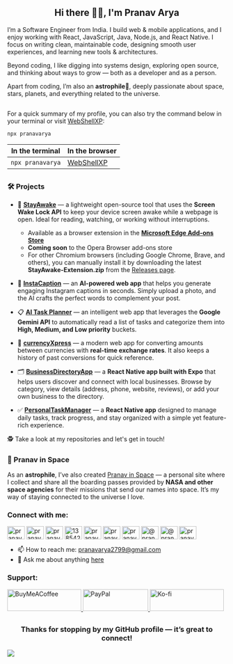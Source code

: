 <h2 align="center">Hi there 🙋🏻, I'm Pranav Arya</h2>

I’m a Software Engineer from India. I build web & mobile applications, and I enjoy working with React, JavaScript, Java, Node.js, and React Native. I focus on writing clean, maintainable code, designing smooth user experiences, and learning new tools & architectures.

Beyond coding, I like digging into systems design, exploring open source, and thinking about ways to grow — both as a developer and as a person.

Apart from coding, I’m also an **astrophile**🌌, deeply passionate about space, stars, planets, and everything related to the universe.

##

For a quick summary of my profile, you can also try the command below in your terminal or visit [WebShellXP](https://webshellxp.vercel.app/): 
```bash
npx pranavarya
```
| In the terminal       | In the browser                                        |
|-----------------------|-------------------------------------------------------|
| `npx pranavarya`      | [WebShellXP](https://webshellxp.vercel.app/)         |
##

### 🛠 Projects

- 👻 **[StayAwake](https://stayawake.pages.dev)** — a lightweight open-source tool that uses the **Screen Wake Lock API** to keep your device screen awake while a webpage is open. Ideal for reading, watching, or working without interruptions.  
  - Available as a browser extension in the **[Microsoft Edge Add-ons Store](https://microsoftedge.microsoft.com/addons/detail/stay-awake-keep-your-sc/iomlcmincmcifkljkdbjlcfadjhafffc)**  
  - **Coming soon** to the Opera Browser add-ons store  
  - For other Chromium browsers (including Google Chrome, Brave, and others), you can manually install it by downloading the latest **StayAwake-Extension.zip** from the [Releases page](https://github.com/PranavArya37/StayAwake/releases).  

- 📸 **[InstaCaption](https://github.com/PranavArya37/InstaCaption)** — an **AI-powered web app** that helps you generate engaging Instagram captions in seconds. Simply upload a photo, and the AI crafts the perfect words to complement your post.

- 📋 **[AI Task Planner](https://github.com/PranavArya37/AI-Task-Planner)** — an intelligent web app that leverages the **Google Gemini API** to automatically read a list of tasks and categorize them into **High, Medium, and Low priority** buckets.

- 💱 **[currencyXpress](https://github.com/PranavArya37/currencyXpress)** — a modern web app for converting amounts between currencies with **real-time exchange rates**. It also keeps a history of past conversions for quick reference.

- 🗂 **[BusinessDirectoryApp](https://github.com/PranavArya37/Business-Directory-App)** — a **React Native app built with Expo** that helps users discover and connect with local businesses. Browse by category, view details (address, phone, website, reviews), or add your own business to the directory.

- ✅ **[PersonalTaskManager](https://github.com/PranavArya37/PersonalTaskManager-App)** — a **React Native app** designed to manage daily tasks, track progress, and stay organized with a simple yet feature-rich experience.

🕵 Take a look at my repositories and let's get in touch!

### 🚀 Pranav in Space
As an **astrophile**, I’ve also created [Pranav in Space](https://pranavinspace.vercel.app/)
 — a personal site where I collect and share all the boarding passes provided by **NASA and other space agencies** for their missions that send our names into space. It’s my way of staying connected to the universe I love.


<h3 align="left">Connect with me:</h3>
<p align="left">
<a href="https://dev.to/pranavarya" target="blank"><img align="center" src="https://raw.githubusercontent.com/rahuldkjain/github-profile-readme-generator/master/src/images/icons/Social/devto.svg" alt="pranavarya" height="30" width="40" /></a>
<a href="https://twitter.com/pranavarya37" target="blank"><img align="center" src="https://raw.githubusercontent.com/rahuldkjain/github-profile-readme-generator/master/src/images/icons/Social/twitter.svg" alt="pranavarya37" height="30" width="40" /></a>
<a href="https://linkedin.com/in/pranavarya37" target="blank"><img align="center" src="https://raw.githubusercontent.com/rahuldkjain/github-profile-readme-generator/master/src/images/icons/Social/linked-in-alt.svg" alt="pranavarya37" height="30" width="40" /></a>
<a href="https://stackoverflow.com/users/13854257" target="blank"><img align="center" src="https://raw.githubusercontent.com/rahuldkjain/github-profile-readme-generator/master/src/images/icons/Social/stack-overflow.svg" alt="13854257" height="30" width="40" /></a>
<a href="https://kaggle.com/pranavarya37" target="blank"><img align="center" src="https://raw.githubusercontent.com/rahuldkjain/github-profile-readme-generator/master/src/images/icons/Social/kaggle.svg" alt="pranavarya37" height="30" width="40" /></a>
<a href="https://fb.com/pranavarya2799" target="blank"><img align="center" src="https://raw.githubusercontent.com/rahuldkjain/github-profile-readme-generator/master/src/images/icons/Social/facebook.svg" alt="pranavarya2799" height="30" width="40" /></a>
<a href="https://instagram.com/pranavarya37" target="blank"><img align="center" src="https://raw.githubusercontent.com/rahuldkjain/github-profile-readme-generator/master/src/images/icons/Social/instagram.svg" alt="pranavarya37" height="30" width="40" /></a>
<a href="https://hashnode.com/@pranavarya" target="blank"><img align="center" src="https://raw.githubusercontent.com/rahuldkjain/github-profile-readme-generator/master/src/images/icons/Social/hashnode.svg" alt="@pranavarya" height="30" width="40" /></a>
<a href="https://medium.com/@pranavarya" target="blank"><img align="center" src="https://raw.githubusercontent.com/rahuldkjain/github-profile-readme-generator/master/src/images/icons/Social/medium.svg" alt="@pranavarya" height="30" width="40" /></a>
<a href="https://www.youtube.com/c/pranav_arya" target="blank"><img align="center" src="https://raw.githubusercontent.com/rahuldkjain/github-profile-readme-generator/master/src/images/icons/Social/youtube.svg" alt="pranav_arya" height="30" width="40" /></a>
</p>

- 📫 How to reach me: [pranavarya2799@gmail.com](mailto:pranavarya2799@gmail.com)
- 💬 Ask me about anything [here](https://github.com/PranavArya37/PranavArya37/issues/new)

<h3 align="left">Support:</h3> <p align="left"> <a href="https://www.buymeacoffee.com/pranavarya"> <img src="https://cdn.buymeacoffee.com/buttons/v2/default-yellow.png" height="50" width="170" alt="BuyMeACoffee" /> </a> <a href="https://paypal.me/pranavaryaa"> <img src="https://img.shields.io/badge/-PayPal-003087?style=flat&logo=paypal&logoColor=white" height="50" width="150" alt="PayPal"/> </a> <a href="https://ko-fi.com/pranavarya"> <img src="https://cdn.ko-fi.com/cdn/kofi3.png?v=3" height="50" width="170" alt="Ko-fi" /> </a> </p>


##
<h3 align="center">Thanks for stopping by my GitHub profile — it’s great to connect!</h3>

![](https://komarev.com/ghpvc/?username=PranavArya37&style=pixel)
